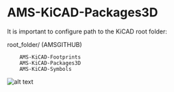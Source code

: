 # AMS-KiCAD-Packages3D

It is important to configure path to the KiCAD root folder:

root_folder/ (AMSGITHUB)

        AMS-KiCAD-Footprints
        AMS-KiCAD-Packages3D
        AMS-KiCAD-Symbols

![alt text](https://github.com/AMSMarcoRBosco/AMS-KiCAD-Packages3D/blob/master/ams_path.png)